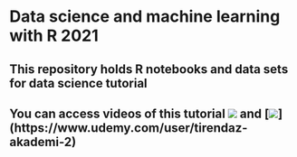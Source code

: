 # Data science and machine learning with R 2021

## This repository holds R notebooks and data sets for data science tutorial

## You can access videos of this tutorial [![](https://img.shields.io/badge/YouTube-Turkish-deeppink?logo=youtube&logoColor=white)](https://www.youtube.com/tirendazakademi) and [![](https://img.shields.io/badge/Udemy-Education-darkgreen?)](https://www.udemy.com/user/tirendaz-akademi-2)

